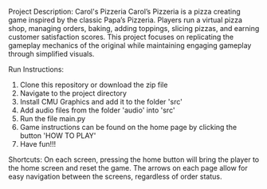 Project Description: Carol's Pizzeria
Carol’s Pizzeria is a pizza creating game inspired by the classic Papa’s Pizzeria. Players run a virtual pizza shop, managing orders, baking, adding toppings, slicing pizzas, and earning customer satisfaction scores. This project focuses on replicating the gameplay mechanics of the original while maintaining engaging gameplay through simplified visuals.

Run Instructions:
1. Clone this repository or download the zip file
2. Navigate to the project directory
3. Install CMU Graphics and add it to the folder 'src'
4. Add audio files from the folder 'audio' into 'src'
5. Run the file main.py
6. Game instructions can be found on the home page by clicking the button 'HOW TO PLAY'
7. Have fun!!!

Shortcuts:
On each screen, pressing the home button will bring the player to the home screen and reset the game. The arrows on each page allow for easy navigation between the screens, regardless of order status.

